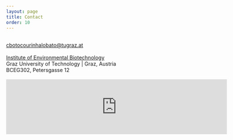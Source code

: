 ```yaml
---
layout: page
title: Contact
order: 10
---
```


<div id="contact">
  <!-- <h1 class="pageTitle">Contact Me</h1> -->
  <div class="post">
    <br>
 <div class="intro"><a href="mailto:cbotocourinhalobato@tugraz.at">cbotocourinhalobato@tugraz.at</a> 
 </div>
 <br>
<a href="https://www.tugraz.at/institute/ubt/home/">Institute of Environmental Biotechnology</a>
 <br>
Graz University of Technology | Graz, Austria
 <br>
BCEG302, Petersgasse 12
 <br>
  <br>
<iframe src="https://www.google.com/maps/embed?pb=!1m18!1m12!1m3!1d2717.704632022604!2d15.45005957680612!3d47.065644125175915!2m3!1f0!2f0!3f0!3m2!1i1024!2i768!4f13.1!3m3!1m2!1s0x476e4a868979e265%3A0x1caa1fb73da3ff3a!2sPetersgasse%2012%2C%208010%20Graz!5e0!3m2!1spt-PT!2sat!4v1739796419534!5m2!1spt-PT!2sat" width="600" height=auto style="border:0;" allowfullscreen="" loading="lazy" referrerpolicy="no-referrer-when-downgrade"></iframe>
